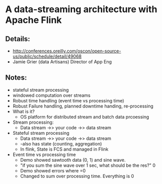 # A data-streaming architecture with Apache Flink

## Details:
* http://conferences.oreilly.com/oscon/open-source-us/public/schedule/detail/49068
* Jamie Grier (data Artisans)	Director of App Eng

## Notes:
*	stateful stream processing
*	windowed computation over streams
* Robust time handling (event time vs processing time)
* Robust Failure handling, planned downtime handing, re-processing
*	What is it?  
	*	OS platform for distributed stream and batch data prcoessing
*	Stream processing:
	*	Data stream ->>  your code ->> data stream
*	Stateful stream processing
	*	Data stream ->>  your code ->> data stream
	  *	-also has state (counting, aggregation)
	* In flink, State is FCS and managed in Flink
* Event time vs processing time
	* Demo showed sawtooth data (0, 1) and sine wave. 
	*	"if you sum the sine wave over 1 sec, what should be the res?"  0
	*	Demo showed errors where =0
	*	Changed to sum over processing time.  Everything is 0
